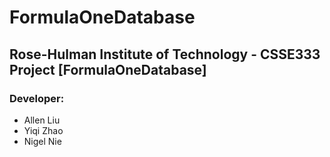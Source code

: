 # FormulaOneDatabase
## Rose-Hulman Institute of Technology - CSSE333 Project [FormulaOneDatabase]
### Developer:
- Allen Liu
- Yiqi Zhao
- Nigel Nie
